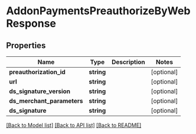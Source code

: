 # AddonPaymentsPreauthorizeByWebResponse

## Properties
Name | Type | Description | Notes
------------ | ------------- | ------------- | -------------
**preauthorization_id** | **string** |  | [optional] 
**url** | **string** |  | [optional] 
**ds_signature_version** | **string** |  | [optional] 
**ds_merchant_parameters** | **string** |  | [optional] 
**ds_signature** | **string** |  | [optional] 

[[Back to Model list]](../README.md#documentation-for-models) [[Back to API list]](../README.md#documentation-for-api-endpoints) [[Back to README]](../README.md)



